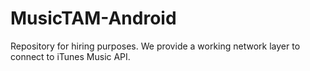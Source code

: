 # MusicTAM-Android
Repository for hiring purposes. We provide a working network layer to connect to iTunes Music API.
